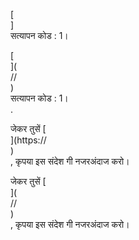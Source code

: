 [<br host>]<br action>सत्यापन कोड : 1।<br code>

[<br host>](<br protocol>//<br host>)<br action>सत्यापन कोड : 1।<br code>.

जेकर तुसें [<br host>](https://<br host>)<br action>, कृपया इस संदेश गी नजरअंदाज करो।

जेकर तुसें [<br host>](<br protocol>//<br host>)<br action>, कृपया इस संदेश गी नजरअंदाज करो।
